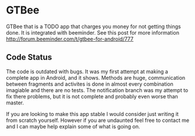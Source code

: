 # GTBee

GTBee that is a TODO app that charges you money for not getting things done. It is integrated with beeminder. See this post for
more information http://forum.beeminder.com/t/gtbee-for-android/777

## Code Status

The code is outdated with bugs. It was my first attempt at making a complete app in Android, and it shows. Methods are huge, communication between fragments
and activites is done in almost every combination imagiable and there are no tests. The notification branch was my attempt to fix
there problems, but it is not complete and probably even worse than master.

If you are looking to make this app stable I would consider just writing it from scratch yourself. However if you are
undaunted feel free to contact me and I can maybe help explain some of what is going on.
